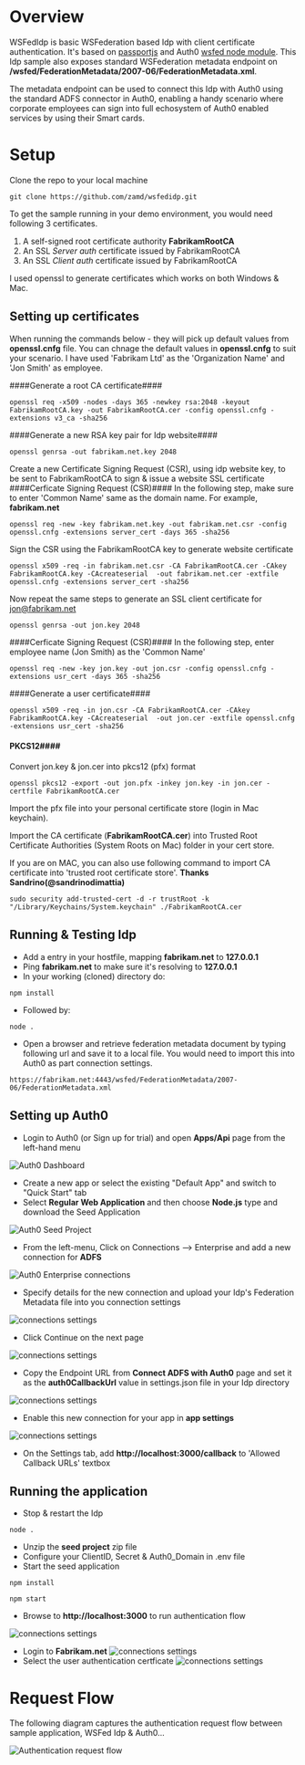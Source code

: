 # Overview
WSFedIdp is basic WSFederation based Idp with client certificate authentication. 
It's based on [passportjs](https://github.com/jaredhanson/passport) and Auth0 [wsfed node module]( https://github.com/auth0/node-wsfed). 
This Idp sample also exposes standard WSFederation metadata endpoint on **/wsfed/FederationMetadata/2007-06/FederationMetadata.xml**.

The metadata endpoint can be used to connect this Idp with Auth0 using the standard ADFS connector in Auth0, enabling a handy scenario where corporate employees can sign into full echosystem of Auth0 enabled services by using their Smart cards.

Setup
===================
Clone the repo to your local machine

```
git clone https://github.com/zamd/wsfedidp.git
```

To get the sample running in your demo environment, you would need following 3 certificates. 

 1. A self-signed root certificate authority **FabrikamRootCA**
 2. An SSL *Server auth* certificate issued by FabrikamRootCA 
 3. An SSL *Client auth* certificate issued by FabrikamRootCA

I used openssl to generate certificates which works on both Windows & Mac. 

Setting up certificates
---------------------------

When running the commands below - they will pick up default values from **openssl.cnfg** file. You can chnage the default values in **openssl.cnfg** to suit your scenario. 
I have used 'Fabrikam Ltd' as the 'Organization Name' and 'Jon Smith' as employee.

####Generate a root CA certificate####
```
openssl req -x509 -nodes -days 365 -newkey rsa:2048 -keyout FabrikamRootCA.key -out FabrikamRootCA.cer -config openssl.cnfg -extensions v3_ca -sha256
```

####Generate a new RSA key pair for Idp website####
```
openssl genrsa -out fabrikam.net.key 2048
```
Create a new Certificate Signing Request (CSR), using idp website key, to be sent to FabrikamRootCA to sign & issue a website SSL certificate 
####Cerficate Signing Request (CSR)####
In the following step, make sure to enter 'Common Name' same as the domain name. For example, **fabrikam.net**
```
openssl req -new -key fabrikam.net.key -out fabrikam.net.csr -config openssl.cnfg -extensions server_cert -days 365 -sha256
```
Sign the CSR using the FabrikamRootCA key to generate website certificate

```
openssl x509 -req -in fabrikam.net.csr -CA FabrikamRootCA.cer -CAkey FabrikamRootCA.key -CAcreateserial  -out fabrikam.net.cer -extfile openssl.cnfg -extensions server_cert -sha256
```
Now repeat the same steps to generate an SSL client certificate for jon@fabrikam.net

```
openssl genrsa -out jon.key 2048
```
####Cerficate Signing Request (CSR)####
In the following step, enter employee name (Jon Smith) as the 'Common Name'
```
openssl req -new -key jon.key -out jon.csr -config openssl.cnfg -extensions usr_cert -days 365 -sha256
```
####Generate a user certificate####
```
openssl x509 -req -in jon.csr -CA FabrikamRootCA.cer -CAkey FabrikamRootCA.key -CAcreateserial  -out jon.cer -extfile openssl.cnfg -extensions usr_cert -sha256
```
#### PKCS12####
Convert jon.key & jon.cer into pkcs12 (pfx) format

```
openssl pkcs12 -export -out jon.pfx -inkey jon.key -in jon.cer -certfile FabrikamRootCA.cer
```
Import the pfx file into your personal certificate store (login in Mac keychain).

Import the CA certificate (**FabrikamRootCA.cer**) into Trusted Root Certificate Authorities (System Roots on Mac) folder in your cert store. 

If you are on MAC, you can also use following command to import CA certificate into 'trusted root certificate store'. **Thanks Sandrino(@sandrinodimattia)**

```
sudo security add-trusted-cert -d -r trustRoot -k "/Library/Keychains/System.keychain" ./FabrikamRootCA.cer
```

Running & Testing Idp
---------------------------
- Add a entry in your hostfile, mapping **fabrikam.net** to **127.0.0.1**
- Ping **fabrikam.net** to make sure it's resolving to **127.0.0.1**
- In your working (cloned) directory do:
```
npm install
```
- Followed by:
```
node .
```
- Open a browser and retrieve federation metadata document by typing following url and save it to a local file. You would need to import this into Auth0 as part connection settings.
```
https://fabrikam.net:4443/wsfed/FederationMetadata/2007-06/FederationMetadata.xml
```

Setting up Auth0
---------------------------
- Login to Auth0 (or Sign up for trial) and open **Apps/Api** page from the left-hand menu

![Auth0 Dashboard](https://github.com/zamd/wsfedidp/blob/master/images/auth0dash.PNG)

- Create a new app or select the existing "Default App" and switch to "Quick Start" tab
- Select **Regular Web Application** and then choose **Node.js** type and download the Seed Application

![Auth0 Seed Project](https://github.com/zamd/wsfedidp/blob/master/images/auth0seedproject.PNG)

- From the left-menu, Click on Connections --> Enterprise and add a new connection for **ADFS**


![Auth0 Enterprise connections](https://github.com/zamd/wsfedidp/blob/master/images/auth0adfscon.PNG)

- Specify details for the new connection and upload your Idp's Federation Metadata file into you connection settings

![connections settings](https://github.com/zamd/wsfedidp/blob/master/images/auth0adfsconset.PNG)

- Click Continue on the next page

![connections settings](https://github.com/zamd/wsfedidp/blob/master/images/auth0adfsconset2.PNG)

- Copy the Endpoint URL from **Connect ADFS with Auth0** page and set it as the **auth0CallbackUrl** value in settings.json file in your Idp directory

![connections settings](https://github.com/zamd/wsfedidp/blob/master/images/auth0adfsconset3.PNG)

- Enable this new connection for your app in **app settings**

![connections settings](https://github.com/zamd/wsfedidp/blob/master/images/auth0connectionenabledapp.PNG)

- On the Settings tab, add **http://localhost:3000/callback** to 'Allowed Callback URLs' textbox

Running the application
-----------------------------
- Stop & restart the Idp
```
node .
```
- Unzip the **seed project** zip file
- Configure your ClientID, Secret & Auth0_Domain in .env file
- Start the seed application
```
npm install
```
```
npm start
```
- Browse to **http://localhost:3000** to run authentication flow

![connections settings](https://github.com/zamd/wsfedidp/blob/master/images/auth0fedworking.PNG)
- Login to **Fabrikam.net**
![connections settings](https://github.com/zamd/wsfedidp/blob/master/images/auth0fedworking2.PNG)
- Select the user authentication certficate 
![connections settings](https://github.com/zamd/wsfedidp/blob/master/images/auth0fedworking3.PNG)

Request Flow
===================

The following diagram captures the authentication request flow between sample application, WSFed Idp & Auth0...

![Authentication request flow](https://github.com/zamd/wsfedidp/blob/master/images/requestflow.png)